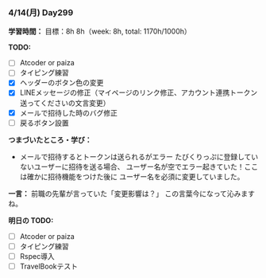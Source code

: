 ### 4/14(月) Day299

**学習時間：**
目標：8h
8h（week: 8h, total: 1170h/1000h）

**TODO:**
- [ ] Atcoder or paiza
- [ ] タイピング練習
- [x] ヘッダーのボタン色の変更
- [x] LINEメッセージの修正（マイページのリンク修正、アカウント連携トークン送ってくださいの文言変更）
- [x] メールで招待した時のバグ修正
- [ ] 戻るボタン設置

**つまづいたところ・学び：**
- メールで招待するとトークンは送られるがエラー
たびくりっぷに登録していないユーザーに招待を送る場合、
ユーザー名が空でエラー起きていた！ここは確かに招待機能をつけた後に
ユーザー名を必須に変更していました。

**一言：**
前職の先輩が言っていた「変更影響は？」
この言葉今になって沁みますね。

**明日の TODO:**
- [ ] Atcoder or paiza
- [ ] タイピング練習
- [ ] Rspec導入
- [ ] TravelBookテスト